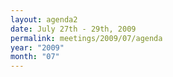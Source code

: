 ```yaml
---
layout: agenda2
date: July 27th - 29th, 2009
permalink: meetings/2009/07/agenda
year: "2009"
month: "07"
---
```


